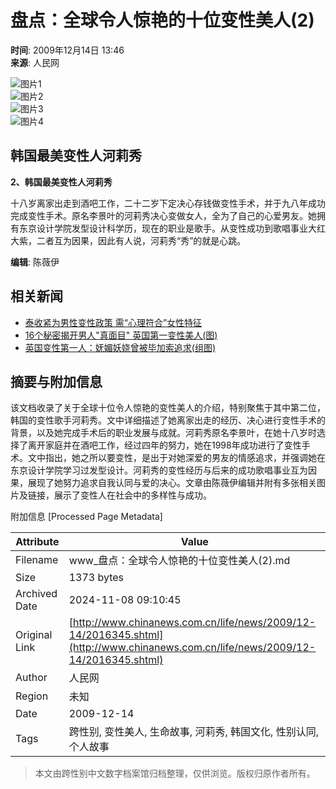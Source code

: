 # 盘点：全球令人惊艳的十位变性美人(2)

**时间**: 2009年12月14日 13:46  
**来源**: 人民网  

![图片1](http://i2.chinanews.com/zwimg/01.jpg)  
![图片2](http://www.chinanews.com.cn/fileftp/2009/01/2009-01-19/U76P4T47D10173F976DT20090119173942.gif)  
![图片3](U217P4T8D2016345F107DT20091214134929.jpg)  
![图片4](http://www.chinanews.com.cn/fileftp/2009/01/2009-01-19/U76P4T47D10173F979DT20090119163219.gif)  

## 韩国最美变性人河莉秀

**2、韩国最美变性人河莉秀**

十八岁离家出走到酒吧工作，二十二岁下定决心存钱做变性手术，并于九八年成功完成变性手术。原名李景叶的河莉秀决心变做女人，全为了自己的心爱男友。她拥有东京设计学院发型设计科学历，现在的职业是歌手。从变性成功到歌唱事业大红大紫，二者互为因果，因此有人说，河莉秀“秀”的就是心跳。

**编辑**: 陈薇伊  

## 相关新闻

- [泰收紧为男性变性政策 需“心理符合”女性特征](http://www.chinanews.com.cn/gj/gj-sswh/news/2009/11-25/1984310.shtml)
- [16个秘密揭开男人"真面目" 英国第一变性美人(图)](http://www.chinanews.com.cn/life/news/2009/11-25/1983558.shtml)
- [英国变性第一人：妩媚妖娆曾被毕加索追求(组图)](http://www.chinanews.com.cn/life/news/2009/11-25/1983056.shtml)

## 摘要与附加信息

<!-- tcd_abstract -->
该文档收录了关于全球十位令人惊艳的变性美人的介绍，特别聚焦于其中第二位，韩国的变性歌手河莉秀。文中详细描述了她离家出走的经历、决心进行变性手术的背景，以及她完成手术后的职业发展与成就。河莉秀原名李景叶，在她十八岁时选择了离开家庭并在酒吧工作，经过四年的努力，她在1998年成功进行了变性手术。文中指出，她之所以要变性，是出于对她深爱的男友的情感追求，并强调她在东京设计学院学习过发型设计。河莉秀的变性经历与后来的成功歌唱事业互为因果，展现了她努力追求自我认同与爱的决心。文章由陈薇伊编辑并附有多张相关图片及链接，展示了变性人在社会中的多样性与成功。
<!-- tcd_abstract_end -->

附加信息 [Processed Page Metadata]

| Attribute       | Value                                  |
|-----------------|----------------------------------------|
| Filename        | www_盘点：全球令人惊艳的十位变性美人(2).md                             |
| Size            | 1373 bytes                           |
| Archived Date   | 2024-11-08 09:10:45                             |
| Original Link   | [http://www.chinanews.com.cn/life/news/2009/12-14/2016345.shtml](http://www.chinanews.com.cn/life/news/2009/12-14/2016345.shtml)                       |
| Author          | 人民网                               |
| Region          | 未知                               |
| Date            | 2009-12-14                                 |
| Tags            | 跨性别, 变性美人, 生命故事, 河莉秀, 韩国文化, 性别认同, 个人故事                                 |
>
> 本文由跨性别中文数字档案馆归档整理，仅供浏览。版权归原作者所有。
>